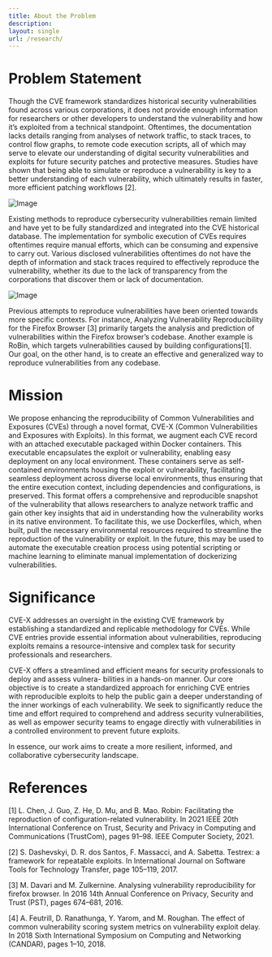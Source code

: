```yaml
---
title: About the Problem
description: 
layout: single
url: /research/
---
```


# Problem Statement
Though the CVE framework standardizes historical security vulnerabilities found across various corporations, it does not provide enough information for researchers or other developers to understand the
vulnerability and how it’s exploited from a technical standpoint. Oftentimes, the documentation lacks details ranging from
analyses of network traffic, to stack traces, to control flow graphs, to remote code execution scripts, all of which may serve to elevate our understanding of digital security vulnerabilities and exploits for future security patches and protective measures.
Studies have shown that being able to simulate or reproduce a vulnerability is key to a better understanding of each vulnerability, which ultimately results in faster, more efficient patching workflows [2].

![Image](/images/poster.png)

Existing methods to reproduce cybersecurity vulnerabilities remain limited and have yet to be fully standardized and integrated into the CVE historical database. 
The implementation for symbolic execution of CVEs requires oftentimes require manual efforts, which can be consuming and expensive to carry out. Various disclosed vulnerabilities oftentimes do not have the depth of information and stack traces required to effectively reproduce the vulnerability, whether its due to the lack of transparency from the corporations that discover them or lack of documentation. 

![Image](/images/zoom.png)

Previous attempts to reproduce vulnerabilities have been oriented towards more specific contexts. For instance, Analyzing Vulnerability Reproducibility for the Firefox
Browser [3] primarily targets the analysis and prediction of vulnerabilities within the Firefox browser’s
codebase. Another example is RoBin, which targets vulnerabilities caused by building configurations[1].
Our goal, on the other hand, is to create an effective and generalized way to reproduce vulnerabilities
from any codebase.

# Mission
We propose enhancing the reproducibility of Common Vulnerabilities and Exposures (CVEs) through a
novel format, CVE-X (Common Vulnerabilities and Exposures with Exploits). In this format, we augment
each CVE record with an attached executable packaged within Docker containers. This executable encapsulates the exploit or vulnerability, enabling easy deployment on any local environment.
These containers serve as self-contained environments housing the exploit or vulnerability, facilitating
seamless deployment across diverse local environments, thus ensuring that the entire execution context,
including dependencies and configurations, is preserved. This format offers a comprehensive and reproducible snapshot of the vulnerability that allows researchers to analyze network traffic and gain other key
insights that aid in understanding how the vulnerability works in its native environment. To facilitate this,
we use Dockerfiles, which, when built, pull the necessary environmental resources required to streamline
the reproduction of the vulnerability or exploit. In the future, this may be used to automate the executable creation process using potential scripting or machine learning to eliminate manual implementation of dockerizing
vulnerabilities.

# Significance
CVE-X addresses an oversight in the existing CVE framework by establishing a standardized and replicable
methodology for CVEs. While CVE entries provide essential information about vulnerabilities, reproducing exploits remains a resource-intensive and complex task for security professionals and researchers.

CVE-X offers a streamlined and efficient means for security professionals to deploy and assess vulnera-
bilities in a hands-on manner. Our core objective is to create a standardized approach for enriching CVE
entries with reproducible exploits to help the public gain a deeper understanding of the inner workings
of each vulnerability. We seek to significantly reduce the time and effort required to comprehend and
address security vulnerabilities, as well as empower security teams to engage directly with vulnerabilities
in a controlled environment to prevent future exploits.

In essence, our work aims to create a more resilient, informed, and collaborative cybersecurity landscape.


# References
[1] L. Chen, J. Guo, Z. He, D. Mu, and B. Mao. Robin: Facilitating the reproduction of configuration-related
vulnerability. In 2021 IEEE 20th International Conference on Trust, Security and Privacy in Computing
and Communications (TrustCom), pages 91–98. IEEE Computer Society, 2021.

[2] S. Dashevskyi, D. R. dos Santos, F. Massacci, and A. Sabetta. Testrex: a framework for repeatable
exploits. In International Journal on Software Tools for Technology Transfer, page 105–119, 2017.

[3] M. Davari and M. Zulkernine. Analysing vulnerability reproducibility for firefox browser. In 2016
14th Annual Conference on Privacy, Security and Trust (PST), pages 674–681, 2016.

[4] A. Feutrill, D. Ranathunga, Y. Yarom, and M. Roughan. The effect of common vulnerability scoring
system metrics on vulnerability exploit delay. In 2018 Sixth International Symposium on Computing
and Networking (CANDAR), pages 1–10, 2018.